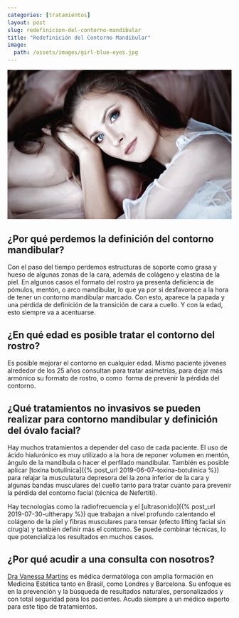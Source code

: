 ```yaml
---
categories: [tratamientos]
layout: post
slug: redefinicion-del-contorno-mandibular
title: "Redefinición del Contorno Mandibular"
image:
  path: /assets/images/girl-blue-eyes.jpg
---
```


<img src="/assets/images/girl-blue-eyes.jpg" class="img-fluid mb-3">

## ¿Por qué perdemos la definición del contorno mandibular?

Con el paso del tiempo perdemos estructuras de soporte como grasa y hueso de
algunas zonas de la cara, además de colágeno y elastina de la piel. En algunos
casos el formato del rostro ya presenta deficiencia de  pómulos, mentón, o arco
mandibular, lo que ya por si desfavorece a la hora de tener un contorno
mandibular marcado. Con esto, aparece la papada y una pérdida de definición
de la transición de cara a cuello. Y con la edad, esto siempre va a acentuarse. 

## ¿En qué edad es posible tratar el contorno del rostro? 

Es posible mejorar el contorno en cualquier edad. Mismo paciente jóvenes
alrededor de los 25 años consultan para tratar asimetrías, para dejar más
armónico su formato de rostro, o como  forma de prevenir la pérdida del
contorno. 

## ¿Qué tratamientos no invasivos se pueden realizar para contorno mandibular y definición del óvalo facial?

Hay muchos tratamientos a depender del caso de cada paciente. El uso de ácido
hialurónico es muy utilizado a la hora de reponer volumen en mentón, ángulo de
la mandíbula o hacer el perfilado mandibular. También es posible aplicar [toxina
botulínica]({% post_url 2019-06-07-toxina-botulinica %}) para relajar la musculatura depresora del la zona inferior de la cara
y algunas bandas musculares del cuello tanto para tratar cuanto para prevenir la
pérdida del contorno facial (técnica de Nefertiti). 

Hay tecnologías como la radiofrecuencia y el [ultrasonido]({% post_url 2019-07-30-ultherapy %}) que trabajan a nivel
profundo calentando el colágeno de la piel y fibras musculares para tensar
(efecto lifting facial sin cirugía) y también definir más el contorno. Se puede
combinar técnicas, lo que potencializa los resultados en muchos casos. 

## ¿Por qué acudir a una consulta con nosotros?

[Dra Vanessa Martins](/) es médica dermatóloga con amplia formación en Medicina
Estética tanto en Brasil, como Londres y Barcelona. Su enfoque es en la
prevención y la búsqueda de resultados naturales, personalizados y con total
seguridad para los pacientes. Acuda siempre a un médico experto para este tipo
de tratamientos.
